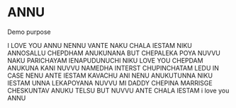 # ANNU
Demo purpose

I LOVE YOU ANNU NENNU VANTE NAKU CHALA IESTAM NIKU ANNOSALLU CHEPDHAM ANUKUNANA BUT CHEPALEKA POYA NUVVU NAKU PARICHAYAM IENAPUDUNUCHI NIKU LOVE YOU CHEPDAM ANUKUNA KANI NUVVU NAMEDHA INTERST CHUPINCHATAM LEDU IN CASE NENU ANTE IESTAM KAVACHU ANI NENU ANUKUTUNNA NIKU IESTAM UNNA LEKAPOYANA NUVVU MI DADDY CHEPINA MARRISGE CHESKUNTAV ANUKU TELSU BUT NUVVU ANTE CHALA IESTAM i love you ANNU
